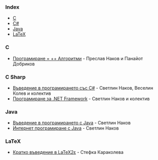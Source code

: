 ### Index
* [C](#c)
* [C#](#c-sharp)
* [Java](#java)
* [LaTeX](#latex)

### C
* [Програмиране = ++ Алгоритми](http://www.programirane.org/2013/02/free-download-algo-book-nakov-dobrikov/) - Преслав Наков и Панайот Добриков

### C Sharp
* [Въведение в програмирането със С#](http://www.introprogramming.info/wp-content/uploads/2011/07/Intro-CSharp-Book-1.00.pdf) -  Светлин Наков, Веселин Колев и колектив
* [Програмиране за .NET Framework](http://www.devbg.org/dotnetbook/) - Светлин Наков и колектив

### Java
* [Въведение в програмирането с Java](http://www.introprogramming.info/intro-java-book/read-online/) - Светлин Наков 
* [Интернет програмиране с Java](http://www.nakov.com/books/inetjava/index.html) - Светлин Наков

### LaTeX
* [Кратко въведение в LaTeX2ε](http://www.ctan.org/tex-archive/info/lshort/bulgarian) - Стефка Караколева
